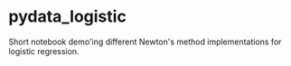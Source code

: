 # pydata_logistic
Short notebook demo'ing different Newton's method implementations for logistic regression.

